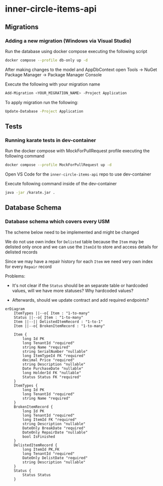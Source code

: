 # inner-circle-items-api

## Migrations

### Adding a new migration  (Windows via Visual Studio)

Run the database using docker compose executing the following script
```bash
docker compose --profile db-only up -d
```

After making changes to the model and AppDbContext open Tools -> NuGet Package Manager -> Package Manager Console

Execute the following with your migration name
```bash
Add-Migration <YOUR_MIGRATION_NAME> -Project Application
```

To apply migration run the following:
```bash
Update-Database -Project Application
```


## Tests

### Running karate tests in dev-container

Run the docker compose with MockForPullRequest profile executing the following command

```bash
docker compose --profile MockForPullRequest up -d
```

Open VS Code for the `inner-circle-items-api` repo to use dev-container

Execute following command inside of the dev-container
```bash
java -jar /karate.jar .
```

## Database Schema

### Database schema which covers every USM

The scheme below need to be implemented and might be changed

We do not use own index for `Delisted` table because the `Item` may be delisted only once and we can use the `ItemId` to store and access details for delisted records

Since we may have a repair history for each `Item` we need very own index for every `Repair` record

Problems: 
* It's not clear if the `Status` should be an separate table or hardcoded values, will we have more statuses? Why hardcoded values? 

* Afterwards, should we update contract and add required endpoints? 

```mermaid
erDiagram
    ItemTypes ||--o{ Item : "1-to-many"
    Status ||--o{ Item : "1-to-many"
    Item ||--|| DelistedItemRecord : "1-to-1"
    Item ||--o{ BrokenItemRecord : "1-to-many"
    
    Item {
        long Id PK
        long TenantId "required"
        string Name "required"
        string SerialNumber "nullable"
        long ItemTypeId FK "required"
        decimal Price "required"
        string Description "nullable"
        Date PurchaseDate "nullable"
        long HolderId FK "nullable"
        Status Status FK "required"
    }
    ItemTypes {
        long Id PK
        long TenantId "required"
        string Name "required"
    }
    BrokenItemRecord {
        long Id PK
        long TenantId "required"
        long ItemId FK "required"
        string Description "nullable"
        DateOnly BreakDate "required"
        DateOnly RepairDate "nullable"
        bool IsFinished
    }
    DelistedItemRecord {
        long ItemId PK,FK
        long TenantId "required"
        DateOnly DelistDate "required"
        string Description "nullable"
    }
    Status {
        Status Status
    }
```
